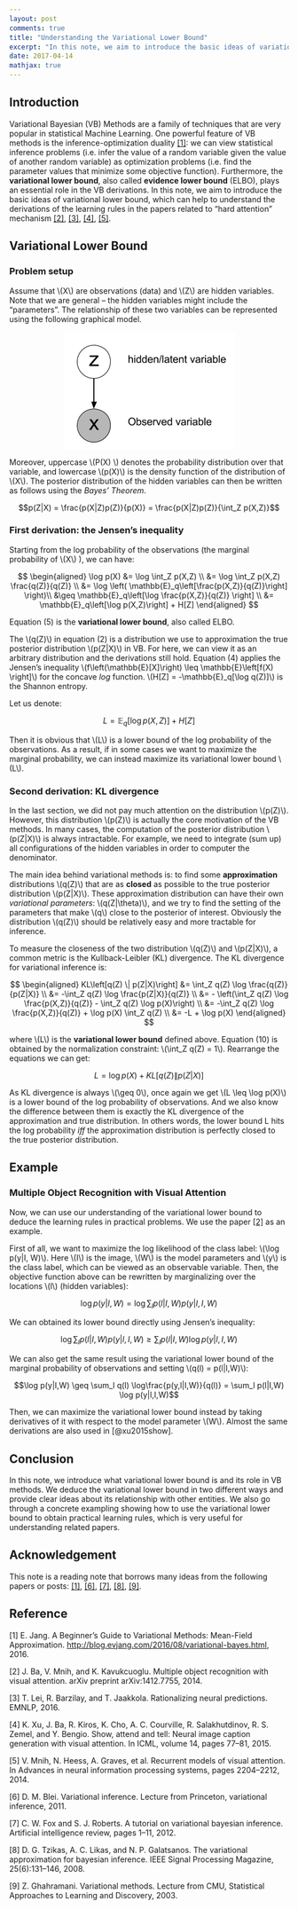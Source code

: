 ```yaml
---
layout: post
comments: true
title: "Understanding the Variational Lower Bound"
excerpt: "In this note, we aim to introduce the basic ideas of variational lower bound, which can help to understand the derivations of the learning rules in the papers related to “hard attention” mechanism."
date: 2017-04-14
mathjax: true
---
```


## Introduction

Variational Bayesian (VB) Methods are a family of techniques that are
very popular in statistical Machine Learning. One powerful feature of VB
methods is the inference-optimization duality [[1]](#Eric): we can view
statistical inference problems (i.e. infer the value of a random
variable given the value of another random variable) as optimization
problems (i.e. find the parameter values that minimize some objective
function). Furthermore, the **variational lower bound**, also called
**evidence lower bound** (ELBO), plays an essential role in the VB
derivations. In this note, we aim to introduce the basic ideas of
variational lower bound, which can help to understand the derivations of
the learning rules in the papers related to “hard attention” mechanism
[[2]](#ba2014multiple), [[3]](#lei2016rationalizing), [[4]](#xu2015show), [[5]](#mnih2014recurrent).

## Variational Lower Bound

### Problem setup


Assume that \\(X\\) 
are observations (data) and \\(Z\\) are hidden variables.
Note that we are general – the hidden variables might include the
“parameters”. The relationship of these two variables can be represented
using the following graphical model.

<div style="text-align:center;"><img src="/assets/inference.png" align="center"></div>


Moreover, uppercase \\(P(X) \\) denotes the probability distribution over
that variable, and lowercase \\(p(X)\\) is the density function of the
distribution of \\(X\\). The posterior distribution of the hidden variables
can then be written as follows using the *Bayes’ Theorem*.

$$p(Z|X) = \frac{p(X|Z)p(Z)}{p(X)} = \frac{p(X|Z)p(Z)}{\int_Z p(X,Z)}$$

### First derivation: the Jensen’s inequality


Starting from the log probability of the observations (the marginal
probability of \\(X\\) ), we can have:

$$
\begin{aligned}
\log p(X) &= \log \int_Z p(X,Z) \\
          &= \log \int_Z p(X,Z) \frac{q(Z)}{q(Z)} \\
          &= \log \left( \mathbb{E}_q\left[\frac{p(X,Z)}{q(Z)}\right] \right)\\
          &\geq \mathbb{E}_q\left[\log \frac{p(X,Z)}{q(Z)} \right] \\
          &= \mathbb{E}_q\left[\log p(X,Z)\right] + H[Z]
\end{aligned}
$$

Equation (5) is the **variational lower bound**, also called ELBO.

The \\(q(Z)\\) in equation (2) is a distribution we use to approximation the
true posterior distribution \\(p(Z|X)\\) in VB. For here, we can view it as
an arbitrary distribution and the derivations still hold. Equation (4)
applies the Jensen’s inequality
\\(f\left(\mathbb{E}[X]\right) \leq \mathbb{E}\left[f(X) \right]\\) for the
concave *log* function. \\(H[Z] = -\mathbb{E}_q[\log q(Z)]\\) is the Shannon
entropy.

Let us denote: 

$$L = \mathbb{E}_q\left[\log p(X,Z)\right] + H[Z]$$

Then it is obvious that \\(L\\) is a lower bound of the log probability of
the observations. As a result, if in some cases we want to maximize the
marginal probability, we can instead maximize its variational lower
bound \\(L\\).

### Second derivation: KL divergence

In the last section, we did not pay much attention on the distribution
\\(p(Z)\\). However, this distribution \\(p(Z)\\) is actually the core
motivation of the VB methods. In many cases, the computation of the
posterior distribution \\(p(Z|X)\\) is always intractable. For example, we
need to integrate (sum up) all configurations of the hidden variables in
order to computer the denominator.

The main idea behind variational methods is: to find some
**approximation** distributions \\(q(Z)\\) that are as **closed** as
possible to the true posterior distribution \\(p(Z|X)\\). These
approximation distribution can have their own *variational parameters*:
\\(q(Z|\theta)\\), and we try to find the setting of the parameters that
make \\(q\\) close to the posterior of interest. Obviously the distribution
\\(q(Z)\\) should be relatively easy and more tractable for inference.

To measure the closeness of the two distribution \\(q(Z)\\) and \\(p(Z|X)\\), a
common metric is the Kullback-Leibler (KL) divergence. The KL divergence
for variational inference is:

$$
\begin{aligned}
KL\left[q(Z) \| p(Z|X)\right] &= \int_Z q(Z) \log \frac{q(Z)}{p(Z|X)} \\
                              &= -\int_Z q(Z) \log \frac{p(Z|X)}{q(Z)} \\
                              &= - \left(\int_Z q(Z) \log \frac{p(X,Z)}{q(Z)} - \int_Z q(Z) \log p(X)\right) \\
                              &= -\int_Z q(Z) \log \frac{p(X,Z)}{q(Z)} + \log p(X) \int_Z q(Z) \\
                              &= -L + \log p(X)
\end{aligned}
$$

where \\(L\\) is the **variational lower bound** defined above. Equation
(10) is obtained by the normalization constraint: \\(\int_Z q(Z) = 1\\).
Rearrange the equations we can get:

$$ L = \log p(X) + KL\left[q(Z) \| p(Z|X)\right] $$

As KL divergence is always \\(\geq 0\\), once again we get
\\(L \leq \log p(X)\\) is a lower bound of the log probability of
observations. And we also know the difference between them is exactly
the KL divergence of the approximation and true distribution. In others
words, the lower bound L hits the log probability *iff* the
approximation distribution is perfectly closed to the true posterior
distribution.

## Example

### Multiple Object Recognition with Visual Attention


Now, we can use our understanding of the variational lower bound to
deduce the learning rules in practical problems. We use the paper
[[2]](#ba2014multiple) as an example.

First of all, we want to maximize the log likelihood of the class label:
\\(\log p(y|I, W)\\). Here \\(I\\) is the image, \\(W\\) is the model parameters and
\\(y\\) is the class label, which can be viewed as an observable variable.
Then, the objective function above can be rewritten by marginalizing
over the locations \\(l\\) (hidden variables):

$$\log p(y|I,W) = \log \sum_l p(l|I,W)p(y|l,I,W)$$

We can obtained its lower bound directly using Jensen’s inequality:

$$\log \sum_l p(l|I,W)p(y|l,I,W) \geq \sum_l p(l|I,W) \log p(y|l,I,W)$$

We can also get the same result using the variational lower bound of the
marginal probability of observations and setting \\(q(l) = p(l|I,W)\\):

$$\log p(y|I,W) \geq \sum_l q(l) \log\frac{p(y,l|I,W)}{q(l)} = \sum_l p(l|I,W) \log p(y|l,I,W)$$

Then, we can maximize the variational lower bound instead by taking
derivatives of it with respect to the model parameter \\(W\\). Almost the
same derivations are also used in [@xu2015show].

## Conclusion

In this note, we introduce what variational lower bound is and its role
in VB methods. We deduce the variational lower bound in two different
ways and provide clear ideas about its relationship with other entities.
We also go through a concrete exampling showing how to use the
variational lower bound to obtain practical learning rules, which is
very useful for understanding related papers.

## Acknowledgement

This note is a reading note that borrows many ideas from the following
papers or posts: [[1]](#Eric), [[6]](#Blei2011), [[7]](#fox2012tutorial),
[[8]](#tzikas2008variational), [[9]](#Zoubin2003).

## Reference
[1] E. Jang. A Beginner’s Guide to Variational Methods: Mean-Field Approximation.
http://blog.evjang.com/2016/08/variational-bayes.html, 2016. <a name="Eric"></a>

[2] J. Ba, V. Mnih, and K. Kavukcuoglu. Multiple object recognition with visual attention.
arXiv preprint arXiv:1412.7755, 2014. <a name="ba2014multiple"></a>

[3] T. Lei, R. Barzilay, and T. Jaakkola. Rationalizing neural predictions. EMNLP, 2016. <a name="lei2016rationalizing"></a>

[4] K. Xu, J. Ba, R. Kiros, K. Cho, A. C. Courville, R. Salakhutdinov, R. S. Zemel, and
Y. Bengio. Show, attend and tell: Neural image caption generation with visual attention.
In ICML, volume 14, pages 77–81, 2015. <a name="xu2015show"></a>

[5] V. Mnih, N. Heess, A. Graves, et al. Recurrent models of visual attention. In Advances
in neural information processing systems, pages 2204–2212, 2014. <a name="mnih2014recurrent"></a>

[6] D. M. Blei. Variational inference. Lecture from Princeton, variational inference, 2011. <a name="Blei2011"></a>

[7] C. W. Fox and S. J. Roberts. A tutorial on variational bayesian inference. Artificial
intelligence review, pages 1–11, 2012. <a name="fox2012tutorial"></a>

[8] D. G. Tzikas, A. C. Likas, and N. P. Galatsanos. The variational approximation for
bayesian inference. IEEE Signal Processing Magazine, 25(6):131–146, 2008. <a name="tzikas2008variational"></a>

[9] Z. Ghahramani. Variational methods. Lecture from CMU, Statistical Approaches to Learning
and Discovery, 2003. <a name="Zoubin2003"></a>
